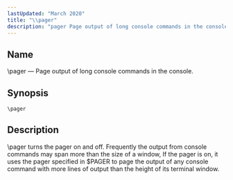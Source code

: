 ```yaml
---
lastUpdated: "March 2020"
title: "\\pager"
description: "pager Page output of long console commands in the console pager pager turns the pager on and off Frequently the output from console commands may span more than the size of a window If the pager is on it uses the pager specified in PAGER to page the output of..."
---
```


<a name="console_commands.pager"></a> 
## Name

\pager — Page output of long console commands in the console.

## Synopsis

`\pager`

<a name="idp16187232"></a> 
## Description

\pager turns the pager on and off. Frequently the output from console commands may span more than the size of a window, If the pager is on, it uses the pager specified in $PAGER to page the output of any console command with more lines of output than the height of its terminal window.